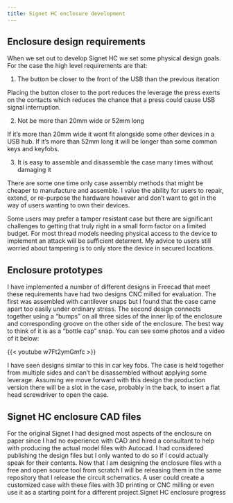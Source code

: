 ```yaml
---
title: Signet HC enclosure development
---
```


## Enclosure design requirements

When we set out to develop Signet HC we set some physical design goals. For the case the high level requirements are that:

1) The button be closer to the front of the USB than the previous iteration

Placing the button closer to the port reduces the leverage the press exerts on the contacts which reduces the chance that a press could cause USB signal interruption.

2) Not be more than 20mm wide or 52mm long

If it’s more than 20mm wide it wont fit alongside some other devices in a USB hub. If it’s more than 52mm long it will be longer than some common keys and keyfobs.

3) It is easy to assemble and disassemble the case many times without damaging it

There are some one time only case assembly methods that might be cheaper to manufacture and assemble. I value the ability for users to repair, extend, or re-purpose the hardware however and don’t want to get in the way of users wanting to own their devices.

Some users may prefer a tamper resistant case but there are significant challenges to getting that truly right in a small form factor on a limited budget. For most thread models needing physical access to the device to implement an attack will be sufficient deterrent. My advice to users still worried about tampering is to only store the device in secured locations.

## Enclosure prototypes
	
I have implemented a number of different designs in Freecad that meet these requirements have had two designs CNC milled for evaluation. The first was assembled with cantilever snaps but I found that the case came apart too easily under ordinary stress. The second design connects together using a “bumps” on all three sides of the inner lip of the enclosure and corresponding groove on the other side of the enclosure. The best way to think of it is as a “bottle cap” snap. You can see some photos and a video of it below:

{{< youtube w7Ft2ymGmfc >}} 

I have seen designs similar to this in car key fobs. The case is held together from multiple sides and can’t be disassembled without applying some leverage. Assuming we move forward with this design the production version there will be a slot in the case, probably in the back, to insert a flat head screwdriver to open the case.

## Signet HC enclosure CAD files

For the original Signet I had designed most aspects of the enclosure on paper since I had no experience with CAD and hired a consultant to help with producing the actual model files with Autocad. I had considered publishing the design files but I only wanted to do so if I could actually speak for their contents. Now that I am designing the enclosure files with a free and open source tool from scratch I will be releasing them in the same repository that I release the circuit schematics.  A user could create a customized case with these files with 3D printing or CNC milling or even use it as a starting point for a different project.Signet HC enclosure progress
